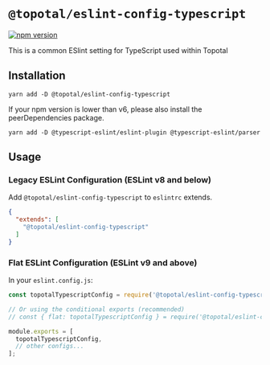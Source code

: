 # `@topotal/eslint-config-typescript`

[![npm version](https://badge.fury.io/js/%40topotal%2Feslint-config-typescript.svg)](https://badge.fury.io/js/%40topotal%2Feslint-config-typescript)

This is a common ESlint setting for TypeScript used within Topotal

## Installation

```
yarn add -D @topotal/eslint-config-typescript
```

If your npm version is lower than v6, please also install the peerDependencies package.

```
yarn add -D @typescript-eslint/eslint-plugin @typescript-eslint/parser
```

## Usage

### Legacy ESLint Configuration (ESLint v8 and below)

Add `@topotal/eslint-config-typescript` to `eslintrc` extends.

```json
{
  "extends": [
    "@topotal/eslint-config-typescript"
  ]
}
```

### Flat ESLint Configuration (ESLint v9 and above)

In your `eslint.config.js`:

```js
const topotalTypescriptConfig = require('@topotal/eslint-config-typescript/flat');

// Or using the conditional exports (recommended)
// const { flat: topotalTypescriptConfig } = require('@topotal/eslint-config-typescript');

module.exports = [
  topotalTypescriptConfig,
  // other configs...
];
```
